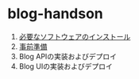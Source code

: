 # blog-handson

1. [必要なソフトウェアのインストール](install.md)
1. [事前準備](prep.md)
1. Blog APIの実装およびデプロイ
1. Blog UIの実装およびデプロイ
